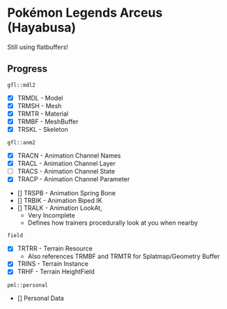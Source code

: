 # Pokémon Legends Arceus (Hayabusa)
Still using flatbuffers!

## Progress
`gfl::mdl2`
- [x] TRMDL - Model
- [x] TRMSH - Mesh
- [x] TRMTR - Material
- [x] TRMBF - MeshBuffer
- [x] TRSKL - Skeleton

`gfl::anm2`
- [x] TRACN - Animation Channel Names
- [x] TRACL - Animation Channel Layer
- [ ] TRACS - Animation Channel State
- [x] TRACP - Animation Channel Parameter
- [] TRSPB - Animation Spring Bone
- [] TRBIK - Animation Biped IK
- [] TRALK - Animation LookAt, 
    - Very Incomplete
    - Defines how trainers procedurally look at you when nearby

`field`
- [x] TRTRR - Terrain Resource
    - Also references TRMBF and TRMTR for Splatmap/Geometry Buffer 
- [x] TRINS - Terrain Instance
- [x] TRHF - Terrain HeightField

`pml::personal`
- [] Personal Data